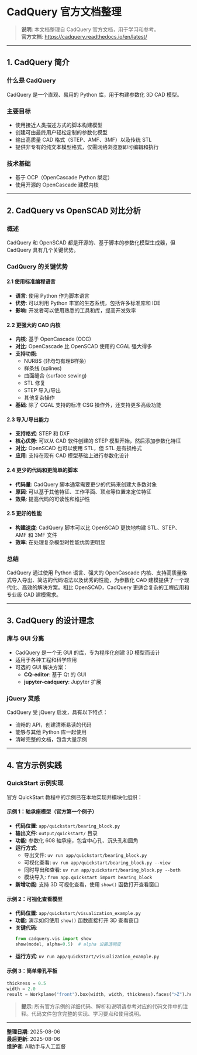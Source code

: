 # CadQuery 官方文档整理

> **说明**: 本文档整理自 CadQuery 官方文档，用于学习和参考。  
> **官方文档**: https://cadquery.readthedocs.io/en/latest/

---

## 1. CadQuery 简介

### 什么是 CadQuery
CadQuery 是一个直观、易用的 Python 库，用于构建参数化 3D CAD 模型。

### 主要目标
- 使用接近人类描述方式的脚本构建模型
- 创建可由最终用户轻松定制的参数化模型
- 输出高质量 CAD 格式（STEP、AMF、3MF）以及传统 STL
- 提供非专有的纯文本模型格式，仅需网络浏览器即可编辑和执行

### 技术基础
- 基于 OCP（OpenCascade Python 绑定）
- 使用开源的 OpenCascade 建模内核

---

## 2. CadQuery vs OpenSCAD 对比分析

### 概述
CadQuery 和 OpenSCAD 都是开源的、基于脚本的参数化模型生成器，但 CadQuery 具有几个关键优势。

### CadQuery 的关键优势

#### 2.1 使用标准编程语言
- **语言**: 使用 Python 作为脚本语言
- **优势**: 可以利用 Python 丰富的生态系统，包括许多标准库和 IDE
- **影响**: 开发者可以使用熟悉的工具和库，提高开发效率

#### 2.2 更强大的 CAD 内核
- **内核**: 基于 OpenCascade (OCC)
- **对比**: OpenCascade 比 OpenSCAD 使用的 CGAL 强大得多
- **支持功能**:
  - NURBS (非均匀有理B样条)
  - 样条线 (splines)
  - 曲面缝合 (surface sewing)
  - STL 修复
  - STEP 导入/导出
  - 其他复杂操作
- **基础**: 除了 CGAL 支持的标准 CSG 操作外，还支持更多高级功能

#### 2.3 导入/导出能力
- **支持格式**: STEP 和 DXF
- **核心优势**: 可以从 CAD 软件创建的 STEP 模型开始，然后添加参数化特征
- **对比**: OpenSCAD 也可以使用 STL，但 STL 是有损格式
- **应用**: 支持在现有 CAD 模型基础上进行参数化设计

#### 2.4 更少的代码和更简单的脚本
- **代码量**: CadQuery 脚本通常需要更少的代码来创建大多数对象
- **原因**: 可以基于其他特征、工作平面、顶点等位置来定位特征
- **效果**: 提高代码的可读性和维护性

#### 2.5 更好的性能
- **构建速度**: CadQuery 脚本可以比 OpenSCAD 更快地构建 STL、STEP、AMF 和 3MF 文件
- **效率**: 在处理复杂模型时性能优势更明显

### 总结
CadQuery 通过使用 Python 语言、强大的 OpenCascade 内核、支持高质量格式导入导出、简洁的代码语法以及优秀的性能，为参数化 CAD 建模提供了一个现代化、高效的解决方案。相比 OpenSCAD，CadQuery 更适合复杂的工程应用和专业级 CAD 建模需求。

---

## 3. CadQuery 的设计理念

### 库与 GUI 分离
- CadQuery 是一个无 GUI 的库，专为程序化创建 3D 模型而设计
- 适用于各种工程和科学应用
- 可选的 GUI 解决方案：
  - **CQ-editor**: 基于 Qt 的 GUI
  - **jupyter-cadquery**: Jupyter 扩展

### jQuery 灵感
CadQuery 受 jQuery 启发，具有以下特点：
- 流畅的 API，创建清晰易读的代码
- 能够与其他 Python 库一起使用
- 清晰完整的文档，包含大量示例

---

## 4. 官方示例实践

### QuickStart 示例实现

官方 QuickStart 教程中的示例已在本地实现并模块化组织：

#### 示例 1：轴承座模型（官方第一个例子）
- **代码位置**: `app/quickstart/bearing_block.py`
- **输出文件**: `output/quickstart/` 目录
- **功能**: 参数化 608 轴承座，包含中心孔、沉头孔和圆角
- **运行方式**: 
  - 导出文件: `uv run app/quickstart/bearing_block.py`
  - 可视化查看: `uv run app/quickstart/bearing_block.py --view`
  - 同时导出和查看: `uv run app/quickstart/bearing_block.py --both`
  - 模块导入: `from app.quickstart import bearing_block`
- **新增功能**: 支持 3D 可视化查看，使用 `show()` 函数打开查看窗口

#### 示例 2：可视化查看模型
- **代码位置**: `app/quickstart/visualization_example.py`
- **功能**: 演示如何使用 `show()` 函数直接打开 3D 查看窗口
- **关键代码**: 
  ```python
  from cadquery.vis import show
  show(model, alpha=0.5)  # alpha 设置透明度
  ```
- **运行方式**: `uv run app/quickstart/visualization_example.py`

#### 示例 3：简单带孔平板
```python
thickness = 0.5
width = 2.0
result = Workplane("front").box(width, width, thickness).faces(">Z").hole(thickness)
```

> **提示**: 所有官方示例的详细代码、解析和说明请参考对应的代码文件中的注释。代码文件包含完整的实现、学习要点和使用说明。

---

**整理日期**: 2025-08-06  
**最后更新**: 2025-08-06  
**维护者**: AI助手与人工监督